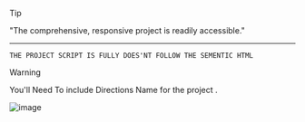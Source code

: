 > [!TIP]
> "The comprehensive, responsive project is readily accessible."
----------------------------------------------------------------
`THE PROJECT SCRIPT IS FULLY DOES'NT FOLLOW THE SEMENTIC HTML`

> [!WARNING]
> You'll Need To include Directions Name for the project .
>
![image](https://github.com/devfouadbarkaoui/FOOD-DONATION-UI-LOGIN-PAGE/assets/99261414/5b80424d-f4bd-487b-87bb-605d0617f961)

